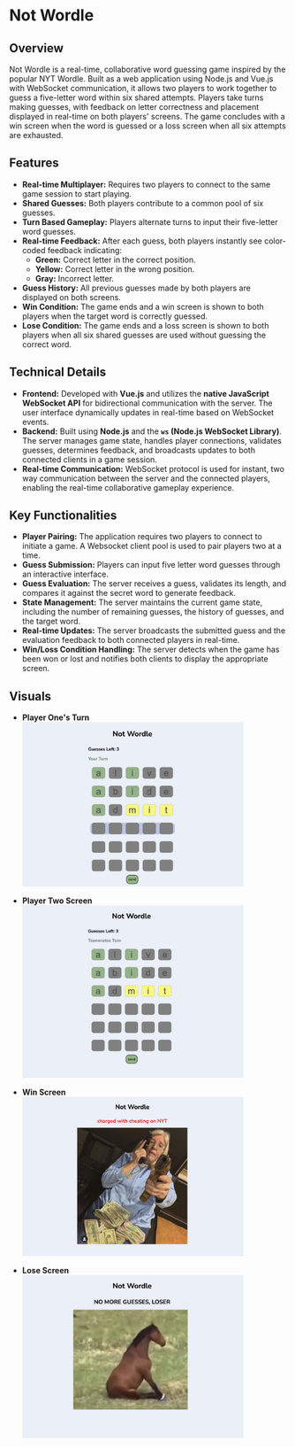 # Not Wordle

## Overview

Not Wordle is a real-time, collaborative word guessing game inspired by the popular NYT Wordle. Built as a web application using Node.js and Vue.js with WebSocket communication, it allows two players to work together to guess a five-letter word within six shared attempts. Players take turns making guesses, with feedback on letter correctness and placement displayed in real-time on both players' screens. The game concludes with a win screen when the word is guessed or a loss screen when all six attempts are exhausted.

## Features

* **Real-time Multiplayer:** Requires two players to connect to the same game session to start playing.
* **Shared Guesses:** Both players contribute to a common pool of six guesses.
* **Turn Based Gameplay:** Players alternate turns to input their five-letter word guesses.
* **Real-time Feedback:** After each guess, both players instantly see color-coded feedback indicating:
    * **Green:** Correct letter in the correct position.
    * **Yellow:** Correct letter in the wrong position.
    * **Gray:** Incorrect letter.
* **Guess History:** All previous guesses made by both players are displayed on both screens.
* **Win Condition:** The game ends and a win screen is shown to both players when the target word is correctly guessed.
* **Lose Condition:** The game ends and a loss screen is shown to both players when all six shared guesses are used without guessing the correct word.

## Technical Details

* **Frontend:** Developed with **Vue.js** and utilizes the **native JavaScript WebSocket API** for bidirectional communication with the server. The user interface dynamically updates in real-time based on WebSocket events.
* **Backend:** Built using **Node.js** and the **`ws` (Node.js WebSocket Library)**. The server manages game state, handles player connections, validates guesses, determines feedback, and broadcasts updates to both connected clients in a game session.
* **Real-time Communication:** WebSocket protocol is used for instant, two way communication between the server and the connected players, enabling the real-time collaborative gameplay experience.

## Key Functionalities

* **Player Pairing:** The application requires two players to connect to initiate a game. A Websocket client pool is used to pair players two at a time.
* **Guess Submission:** Players can input five letter word guesses through an interactive interface.
* **Guess Evaluation:** The server receives a guess, validates its length, and compares it against the secret word to generate feedback.
* **State Management:** The server maintains the current game state, including the number of remaining guesses, the history of guesses, and the target word.
* **Real-time Updates:** The server broadcasts the submitted guess and the evaluation feedback to both connected players in real-time.
* **Win/Loss Condition Handling:** The server detects when the game has been won or lost and notifies both clients to display the appropriate screen.

## Visuals
* **Player One's Turn** <br>
<img src="images/playertwo.png" width="400"> <br>

* **Player Two Screen** <br>
<img src="images/playerone.png" width="400"> <br>

* **Win Screen** <br>
<img src="images/winner.png" width="400"> <br>

* **Lose Screen** <br>
<img src="images/loser.png" width="400"> <br>